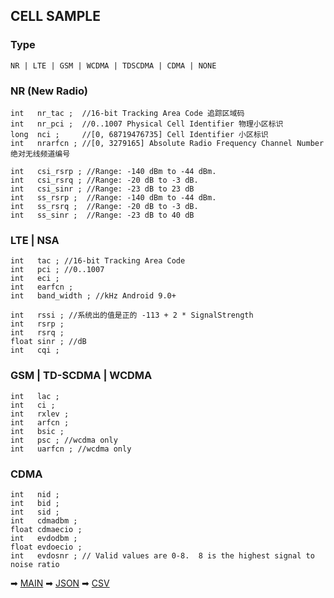 ## CELL SAMPLE

### Type

    NR | LTE | GSM | WCDMA | TDSCDMA | CDMA | NONE

### NR (New Radio) 

    int   nr_tac ;  //16-bit Tracking Area Code 追踪区域码
    int   nr_pci ;  //0..1007 Physical Cell Identifier 物理小区标识
    long  nci ;     //[0, 68719476735] Cell Identifier 小区标识
    int   nrarfcn ; //[0, 3279165] Absolute Radio Frequency Channel Number 绝对无线频道编号

    int   csi_rsrp ; //Range: -140 dBm to -44 dBm.
    int   csi_rsrq ; //Range: -20 dB to -3 dB.
    int   csi_sinr ; //Range: -23 dB to 23 dB
    int   ss_rsrp ;  //Range: -140 dBm to -44 dBm.
    int   ss_rsrq ;  //Range: -20 dB to -3 dB.
    int   ss_sinr ;  //Range: -23 dB to 40 dB

### LTE | NSA

    int   tac ; //16-bit Tracking Area Code
    int   pci ; //0..1007
    int   eci ; 
    int   earfcn ; 
    int   band_width ; //kHz Android 9.0+

    int   rssi ; //系统出的值是正的 -113 + 2 * SignalStrength
    int   rsrp ; 
    int   rsrq ; 
    float sinr ; //dB
    int   cqi ; 

### GSM | TD-SCDMA | WCDMA

    int   lac ; 
    int   ci ; 
    int   rxlev ; 
    int   arfcn ; 
    int   bsic ; 
    int   psc ; //wcdma only
    int   uarfcn ; //wcdma only

### CDMA

    int   nid ; 
    int   bid ; 
    int   sid ; 
    int   cdmadbm ; 
    float cdmaecio ; 
    int   evdodbm ; 
    float evdoecio ; 
    int   evdosnr ; // Valid values are 0-8.  8 is the highest signal to noise ratio

➡ [MAIN](2022-07-28-MAIN.md)   ➡ [JSON](2022-07-28-JSON.md) ➡ [CSV](2022-07-28-CSV.md)